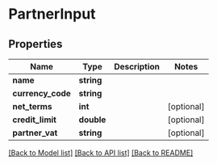 # PartnerInput

## Properties
Name | Type | Description | Notes
------------ | ------------- | ------------- | -------------
**name** | **string** |  | 
**currency_code** | **string** |  | 
**net_terms** | **int** |  | [optional] 
**credit_limit** | **double** |  | [optional] 
**partner_vat** | **string** |  | [optional] 

[[Back to Model list]](../README.md#documentation-for-models) [[Back to API list]](../README.md#documentation-for-api-endpoints) [[Back to README]](../README.md)


